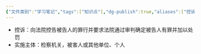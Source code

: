 ```yaml
---
{"文件类别":"学习笔记","tags":["知识点"],"dg-publish":true,"aliases":["控诉"],"permalink":"/学习笔记/知识点cheese/控诉职能/","dgPassFrontmatter":true}
---
```


- 控诉：向法院控告被告人的罪行并要求法院通过审判确定被告人有罪并加以处罚
- 实施主体：检察机关，被害人或其他单位、个人